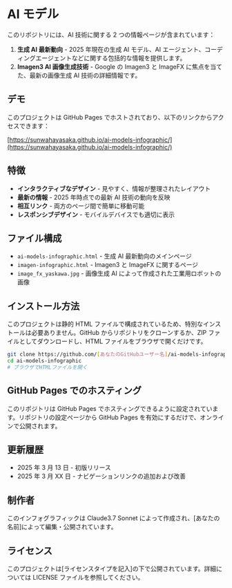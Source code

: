 # AI モデル

このリポジトリには、AI 技術に関する 2 つの情報ページが含まれています：

1. **生成 AI 最新動向** - 2025 年現在の生成 AI モデル、AI エージェント、コーディングエージェントなどに関する包括的な情報を提供します。
2. **Imagen3 AI 画像生成技術** - Google の Imagen3 と ImageFX に焦点を当てた、最新の画像生成 AI 技術の詳細情報です。

## デモ

このプロジェクトは GitHub Pages でホストされており、以下のリンクからアクセスできます：

[https://sunwahayasaka.github.io/ai-models-infographic/](https://sunwahayasaka.github.io/ai-models-infographic/)

## 特徴

- **インタラクティブなデザイン** - 見やすく、情報が整理されたレイアウト
- **最新の情報** - 2025 年時点での最新 AI 技術の動向を反映
- **相互リンク** - 両方のページ間で簡単に移動可能
- **レスポンシブデザイン** - モバイルデバイスでも適切に表示

## ファイル構成

- `ai-models-infographic.html` - 生成 AI 最新動向のメインページ
- `imagen-infographic.html` - Imagen3 と ImageFX に関するページ
- `image_fx_yaskawa.jpg` - 画像生成 AI によって作成された工業用ロボットの画像

## インストール方法

このプロジェクトは静的 HTML ファイルで構成されているため、特別なインストールは必要ありません。GitHub からリポジトリをクローンするか、ZIP ファイルとしてダウンロードし、HTML ファイルをブラウザで開くだけです。

```bash
git clone https://github.com/[あなたのGitHubユーザー名]/ai-models-infographic.git
cd ai-models-infographic
# ブラウザでHTMLファイルを開く
```

## GitHub Pages でのホスティング

このリポジトリは GitHub Pages でホスティングできるように設定されています。リポジトリの設定ページから GitHub Pages を有効にするだけで、オンラインで公開されます。

## 更新履歴

- 2025 年 3 月 13 日 - 初版リリース
- 2025 年 3 月 XX 日 - ナビゲーションリンクの追加および改善

## 制作者

このインフォグラフィックは Claude3.7 Sonnet によって作成され、[あなたの名前]によって編集・公開されています。

## ライセンス

このプロジェクトは[ライセンスタイプを記入]の下で公開されています。詳細については LICENSE ファイルを参照してください。
